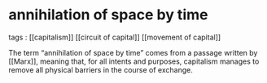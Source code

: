 # annihilation of space by time

tags
: [[capitalism]] [[circuit of capital]] [[movement of capital]]

The term &ldquo;annihilation of space by time&rdquo; comes from a passage written by [[Marx]], meaning that, for all intents and purposes, capitalism manages to remove all physical barriers in the course of exchange.
